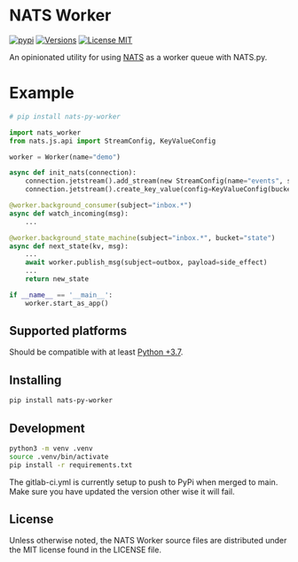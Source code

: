 # NATS Worker
[![pypi](https://img.shields.io/pypi/v/nats-py-worker.svg)](https://pypi.org/project/nats-py-worker)
[![Versions](https://img.shields.io/pypi/pyversions/nats-py-worker.svg)](https://pypi.org/project/nats-py-worker)
[![License MIT](https://img.shields.io/badge/License-MIT-blue.svg)](https://opensource.org/license/mit/)

An opinionated utility for using [NATS](https://nats.io) as a worker queue with NATS.py.

# Example

```python
# pip install nats-py-worker

import nats_worker
from nats.js.api import StreamConfig, KeyValueConfig

worker = Worker(name="demo")

async def init_nats(connection):
    connection.jetstream().add_stream(new StreamConfig(name="events", subjects=["inbox.*", "outbox.*"]))
    connection.jetstream().create_key_value(config=KeyValueConfig(bucket="state"))

@worker.background_consumer(subject="inbox.*")
async def watch_incoming(msg):
    ...

@worker.background_state_machine(subject="inbox.*", bucket="state")
async def next_state(kv, msg):
    ...
    await worker.publish_msg(subject=outbox, payload=side_effect)
    ...
    return new_state

if __name__ == '__main__':
    worker.start_as_app()
```

## Supported platforms

Should be compatible with at least [Python +3.7](https://github.com/nats-io/nats.py#supported-platforms).

## Installing

```bash
pip install nats-py-worker
```

## Development

```bash
python3 -m venv .venv
source .venv/bin/activate
pip install -r requirements.txt
```

The gitlab-ci.yml is currently setup to push to PyPi when merged to main. Make sure you have updated the version other wise it will fail.

## License

Unless otherwise noted, the NATS Worker source files are distributed under
the MIT license found in the LICENSE file.
